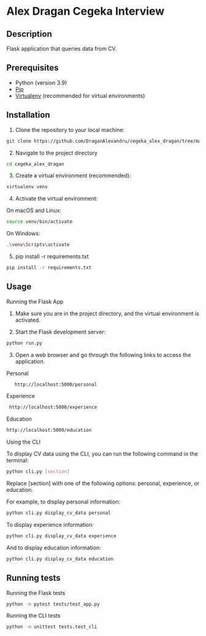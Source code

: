 # Alex Dragan Cegeka Interview

## Description

Flask application that queries data from CV.

## Prerequisites

- Python (version 3.9)
- [Pip](https://pip.pypa.io/en/stable/)
- [Virtualenv](https://pypi.org/project/virtualenv/) (recommended for virtual environments)

## Installation

1. Clone the repository to your local machine:

  ```bash
  git clone https://github.com/DraganAlexandru/cegeka_alex_dragan/tree/master
  ```

2. Navigate to the project directory
  
  ```bash
  cd cegeka_alex_dragan
  ```

3. Create a virtual environment (recommended):

  ```bash
  virtualenv venv
  ```

4. Activate the virtual environment:

  On macOS and Linux:
  
  ```bash
  source venv/bin/activate
  ```

On Windows:

  ```bash
  .\venv\Scripts\activate
  ```

5. pip install -r requirements.txt
  
  ```bash
  pip install -r requirements.txt
  ```

## Usage

Running the Flask App

1. Make sure you are in the project directory, and the virtual environment is activated.
   
2. Start the Flask development server:

  ```bash
  python run.py
  ```
3. Open a web browser and go through the following links to access the application.

Personal

  ```bash
     http://localhost:5000/personal
  ```

Experience

  ```bash
   http://localhost:5000/experience
  ```

Education
  
  ```bash
  http://localhost:5000/education
  ```

Using the CLI

To display CV data using the CLI, you can run the following command in the terminal:
  
  ```bash
  python cli.py [section]
  ```

Replace [section] with one of the following options: personal, experience, or education.

For example, to display personal information:

  ```bash
  python cli.py display_cv_data personal
  ```

To display experience information:

  ```bash
  python cli.py display_cv_data experience
  ```

And to display education information:

  ```bash
  python cli.py display_cv_data education
  ```

## Running tests

Running the Flask tests
  
  ```bash
  python -m pytest tests/test_app.py
  ```

Running the CLI tests
  
  ```bash
  python -m unittest tests.test_cli
  ```
